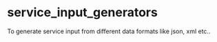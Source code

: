 # service_input_generators
To generate service input from different data formats like json, xml etc..
